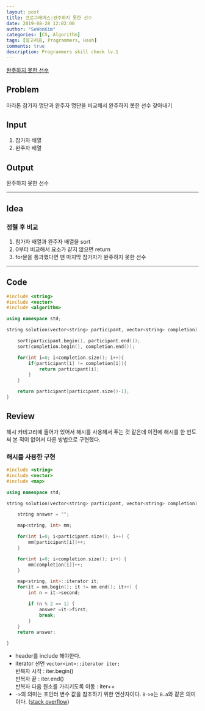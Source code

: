 ```yaml
---
layout: post
title: 프로그래머스:완주하지 못한 선수
date: 2019-08-28 12:02:00
author: "SeWonKim"
categories: [CS, Algorithm]
tags: [알고리즘, Programmers, Hash]
comments: true
description: Programmers skill check lv.1
---
```


[완주하지 못한 선수](https://programmers.co.kr/learn/courses/30/lessons/42576)

## Problem

마라톤 참가자 명단과 완주자 명단을 비교해서 완주하지 못한 선수 찾아내기

## Input

1. 참가자 배열
2. 완주자 배열

## Output

완주하지 못한 선수

---

## Idea

### 정렬 후 비교

1. 참가자 배열과 완주자 배열을 sort
2. 0부터 비교해서 요소가 같지 않으면 return
3. for문을 통과했다면 맨 마지막 참가자가 완주하지 못한 선수

---

## Code

```cpp
#include <string>
#include <vector>
#include <algorithm>

using namespace std;

string solution(vector<string> participant, vector<string> completion) {

    sort(participant.begin(), participant.end());
    sort(completion.begin(), completion.end());

    for(int i=0; i<completion.size(); i++){
        if(participant[i] != completion[i]){
            return participant[i];
        }
    }

    return participant[participant.size()-1];
}
```

## Review

해시 카테고리에 들어가 있어서 해시를 사용해서 푸는 것 같은데 이전에 해시를 한 번도 써 본 적이 없어서 다른 방법으로 구현했다.

### 해시를 사용한 구현

```cpp
#include <string>
#include <vector>
#include <map>

using namespace std;

string solution(vector<string> participant, vector<string> completion) {

    string answer = "";

    map<string, int> mm;

    for(int i=0; i<participant.size(); i++) {
        mm[participant[i]]++;
    }

    for(int i=0; i<completion.size(); i++) {
        mm[completion[i]]++;
    }

    map<string, int>::iterator it;
    for(it = mm.begin(); it != mm.end(); it++) {
        int n = it->second;

        if (n % 2 == 1) {
            answer =it->first;
            break;
        }
    }
    return answer;

}
```

- <map> header를 include 해야한다.
- iterator 선언 `vector<int>::iterator iter;`  
  반복자 시작 : iter.begin()  
  반복자 끝 : iter.end()  
  반복자 다음 원소를 가리키도록 이동 : iter++
- `->`의 의미는 포인터 변수 값을 참조하기 위한 연산자이다. `B->a`는 `B.a`와 같은 의미이다. ([stack overflow](https://stackoverflow.com/questions/15451287/what-does-iterator-second-mean))
